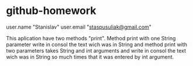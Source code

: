 # github-homework
user.name "Stanislav"
user.email "staspusuliak@gmail.com"

This aplication have two methods "print". Method print with one 
String parameter write in consol the text wich was in 
String and method print with two parameters takes 
String and int arguments and write in consol the text wich was in 
String so much times that it was entered by int argument.